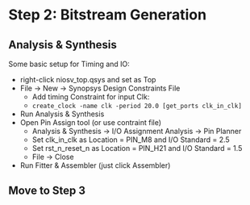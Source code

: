 # Step 2: Bitstream Generation

## Analysis & Synthesis
Some basic setup for Timing and IO:
* right-click niosv_top.qsys and set as Top
* File -> New -> Synopsys Design Constraints File
  * Add timing Constraint for input Clk:
  * `create_clock -name clk -period 20.0 [get_ports clk_in_clk]`
* Run Analysis & Synthesis
* Open Pin Assign tool (or use contraint file)
  * Analysis & Synthesis -> I/O Assignment Analysis -> Pin Planner
  * Set clk_in_clk as Location = PIN_M8 and I/O Standard = 2.5
  * Set rst_n_reset_n as Location = PIN_H21 and I/O Standard = 1.5
  * File -> Close
* Run Fitter & Assembler (just click Assembler)


## Move to Step 3